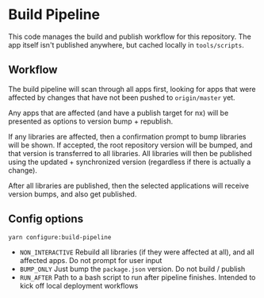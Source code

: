 # Build Pipeline

This code manages the build and publish workflow for this repository.
The app itself isn't published anywhere, but cached locally in `tools/scripts`.

## Workflow

The build pipeline will scan through all apps first, looking for apps that were
affected by changes that have not been pushed to `origin/master` yet.

Any apps that are affected (and have a publish target for nx) will be presented as options to
version bump + republish.

If any libraries are affected, then a confirmation prompt to bump libraries will be shown.
If accepted, the root repository version will be bumped, and that version is transferred to all libraries.
All libraries will then be published using the updated + synchronized version (regardless if there is actually a change).

After all libraries are published, then the selected applications will receive version bumps, and also get published.

## Config options

```bash
yarn configure:build-pipeline
```

- `NON_INTERACTIVE` Rebuild all libraries (if they were affected at all), and all affected apps. Do not prompt for user input
- `BUMP_ONLY` Just bump the `package.json` version. Do not build / publish
- `RUN_AFTER` Path to a bash script to run after pipeline finishes. Intended to kick off local deployment workflows
